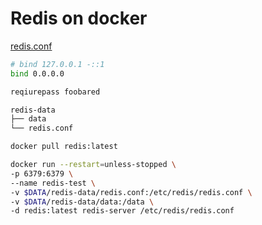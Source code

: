 # Redis on docker

[redis.conf](https://github.com/redis/redis/blob/7.2/redis.conf)

```bash
# bind 127.0.0.1 -::1
bind 0.0.0.0

reqiurepass foobared
```

```bash
redis-data
├── data
└── redis.conf
```

```bash
docker pull redis:latest

docker run --restart=unless-stopped \
-p 6379:6379 \
--name redis-test \
-v $DATA/redis-data/redis.conf:/etc/redis/redis.conf \
-v $DATA/redis-data/data:/data \
-d redis:latest redis-server /etc/redis/redis.conf
```

